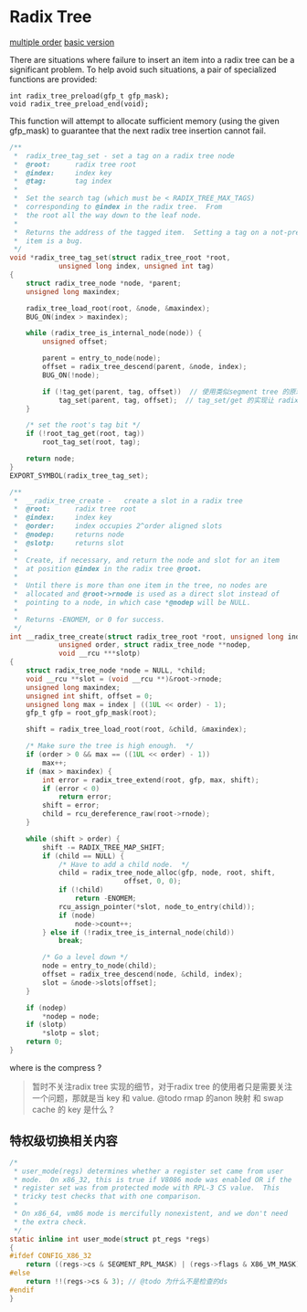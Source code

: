 # Radix Tree
[multiple order](https://lwn.net/Articles/175432/)
[basic version](https://lwn.net/Articles/688130/)

There are situations where failure to insert an item into a radix tree can be a significant problem. To help avoid such situations, a pair of specialized functions are provided:

    int radix_tree_preload(gfp_t gfp_mask);
    void radix_tree_preload_end(void);
This function will attempt to allocate sufficient memory (using the given gfp_mask) to guarantee that the next radix tree insertion cannot fail.

```c
/**
 *	radix_tree_tag_set - set a tag on a radix tree node
 *	@root:		radix tree root
 *	@index:		index key
 *	@tag:		tag index
 *
 *	Set the search tag (which must be < RADIX_TREE_MAX_TAGS)
 *	corresponding to @index in the radix tree.  From
 *	the root all the way down to the leaf node.
 *
 *	Returns the address of the tagged item.  Setting a tag on a not-present
 *	item is a bug.
 */
void *radix_tree_tag_set(struct radix_tree_root *root,
			unsigned long index, unsigned int tag)
{
	struct radix_tree_node *node, *parent;
	unsigned long maxindex;

	radix_tree_load_root(root, &node, &maxindex);
	BUG_ON(index > maxindex);

	while (radix_tree_is_internal_node(node)) {
		unsigned offset;

		parent = entry_to_node(node);
		offset = radix_tree_descend(parent, &node, index);
		BUG_ON(!node);

		if (!tag_get(parent, tag, offset))  // 使用类似segment tree 的原理，用于加快操作
			tag_set(parent, tag, offset);  // tag_set/get 的实现让 radix_node_tree 中间的tag 实现非常清真
	}

	/* set the root's tag bit */
	if (!root_tag_get(root, tag))
		root_tag_set(root, tag);

	return node;
}
EXPORT_SYMBOL(radix_tree_tag_set);
```

```c
/**
 *	__radix_tree_create	-	create a slot in a radix tree
 *	@root:		radix tree root
 *	@index:		index key
 *	@order:		index occupies 2^order aligned slots
 *	@nodep:		returns node
 *	@slotp:		returns slot
 *
 *	Create, if necessary, and return the node and slot for an item
 *	at position @index in the radix tree @root.
 *
 *	Until there is more than one item in the tree, no nodes are
 *	allocated and @root->rnode is used as a direct slot instead of
 *	pointing to a node, in which case *@nodep will be NULL.
 *
 *	Returns -ENOMEM, or 0 for success.
 */
int __radix_tree_create(struct radix_tree_root *root, unsigned long index,
			unsigned order, struct radix_tree_node **nodep,
			void __rcu ***slotp)
{
	struct radix_tree_node *node = NULL, *child;
	void __rcu **slot = (void __rcu **)&root->rnode;
	unsigned long maxindex;
	unsigned int shift, offset = 0;
	unsigned long max = index | ((1UL << order) - 1);
	gfp_t gfp = root_gfp_mask(root);

	shift = radix_tree_load_root(root, &child, &maxindex);

	/* Make sure the tree is high enough.  */
	if (order > 0 && max == ((1UL << order) - 1))
		max++;
	if (max > maxindex) {
		int error = radix_tree_extend(root, gfp, max, shift);
		if (error < 0)
			return error;
		shift = error;
		child = rcu_dereference_raw(root->rnode);
	}

	while (shift > order) {
		shift -= RADIX_TREE_MAP_SHIFT;
		if (child == NULL) {
			/* Have to add a child node.  */
			child = radix_tree_node_alloc(gfp, node, root, shift,
							offset, 0, 0);
			if (!child)
				return -ENOMEM;
			rcu_assign_pointer(*slot, node_to_entry(child));
			if (node)
				node->count++;
		} else if (!radix_tree_is_internal_node(child))
			break;

		/* Go a level down */
		node = entry_to_node(child);
		offset = radix_tree_descend(node, &child, index);
		slot = &node->slots[offset];
	}

	if (nodep)
		*nodep = node;
	if (slotp)
		*slotp = slot;
	return 0;
}
```

where is the compress ?


> 暂时不关注radix tree 实现的细节，对于radix tree 的使用者只是需要关注一个问题，那就是当 key 和 value.
> @todo rmap 的anon 映射 和 swap cache 的 key 是什么 ?

## 特权级切换相关内容


```c
/*
 * user_mode(regs) determines whether a register set came from user
 * mode.  On x86_32, this is true if V8086 mode was enabled OR if the
 * register set was from protected mode with RPL-3 CS value.  This
 * tricky test checks that with one comparison.
 *
 * On x86_64, vm86 mode is mercifully nonexistent, and we don't need
 * the extra check.
 */
static inline int user_mode(struct pt_regs *regs)
{
#ifdef CONFIG_X86_32
	return ((regs->cs & SEGMENT_RPL_MASK) | (regs->flags & X86_VM_MASK)) >= USER_RPL;
#else
	return !!(regs->cs & 3); // @todo 为什么不是检查的ds
#endif
}
```
